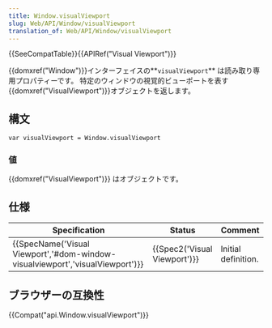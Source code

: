 ```yaml
---
title: Window.visualViewport
slug: Web/API/Window/visualViewport
translation_of: Web/API/Window/visualViewport
---
```

{{SeeCompatTable}}{{APIRef("Visual Viewport")}}

{{domxref("Window")}}インターフェイスの**`visualViewport`** は読み取り専用プロパティーです。 特定のウィンドウの視覚的ビューポートを表す{{domxref("VisualViewport")}}オブジェクトを返します。

## 構文

    var visualViewport = Window.visualViewport

### 値

{{domxref("VisualViewport")}} はオブジェクトです。

## 仕様

| Specification                                                                                            | Status                               | Comment             |
| -------------------------------------------------------------------------------------------------------- | ------------------------------------ | ------------------- |
| {{SpecName('Visual Viewport','#dom-window-visualviewport','visualViewport')}} | {{Spec2('Visual Viewport')}} | Initial definition. |

## ブラウザーの互換性

{{Compat("api.Window.visualViewport")}}
